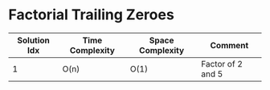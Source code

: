 # Factorial Trailing Zeroes

| Solution Idx | Time Complexity | Space Complexity | Comment           |
| ------------ | --------------- | ---------------- | ----------------- |
| 1            | O(n)            | O(1)             | Factor of 2 and 5 |
